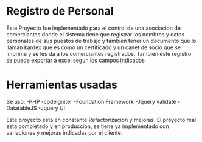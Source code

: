 Registro de Personal
===============

Este Proyecto fue implementado para el control de una asociacion de comerciantes donde el sistema tiene que registrar los nombres y datos personales de sus puestos de trabajo y tambien tener un documento que lo llaman kardex que es como un certificado y un canet de socio que se imprime y se les da a los comerciantes registrados.
Tambien este registro se puede exportar a excel segun los campos indicados

Herramientas usadas
===================
Se uso: 
-PHP
-codeigniter
-Foundation Framework
-Jquery validate
-DatatableJS
-Jquery UI

Este proyecto esta en constante Refactorizacion y mejoras. El proyecto real esta completado y en produccion, se tiene ya implementado con variaciones y mejoras indicadas por el cliente.